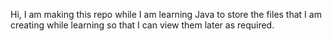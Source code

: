 Hi, I am making this repo while I am learning Java to store the files that I am creating while learning so that I can view them later as required.
